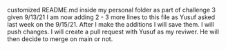 customized README.md inside my personal folder as part of challenge 3 given 9/13/21
I am now adding 2 - 3 more lines to this file as Yusuf asked last week on the 9/15/21.
After I make the additions I will save them.
I will push changes.
I will create a pull request with Yusuf as my reviwer.
He will then decide to merge on main or not.
